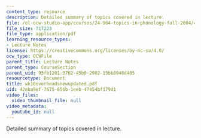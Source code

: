 ```yaml
---
content_type: resource
description: Detailed summary of topics covered in lecture.
file: /ol-ocw-studio-app/courses/24-964-topics-in-phonology-fall-2004/42eba9ef7675656b1eeb47454bf179d1_wk10overheadsnewupdated.pdf
file_size: 717223
file_type: application/pdf
learning_resource_types:
- Lecture Notes
license: https://creativecommons.org/licenses/by-nc-sa/4.0/
ocw_type: OCWFile
parent_title: Lecture Notes
parent_type: CourseSection
parent_uid: 93fb1201-3762-45b0-2902-15bb8946d465
resourcetype: Document
title: wk10overheadsnewupdated.pdf
uid: 42eba9ef-7675-656b-1eeb-47454bf179d1
video_files:
  video_thumbnail_file: null
video_metadata:
  youtube_id: null
---
```

Detailed summary of topics covered in lecture.